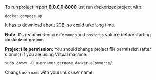 To run project in port **0.0.0.0:8000** just run dockerized project with:
```
docker compose up
```

It has to download about 2GB, so could take long time.

**Note:** It's recomended create `mongo` and `postgres` volume before starting dockerized project.

**Project file permission:** You should change project file permission (after cloning) if you are using Virtual machine:
```
sudo chown -R username:username docker-eCommerce/
```

Change `username` with your linux user name.
